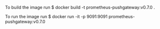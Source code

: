 
To build the image run 
$ docker build -t prometheus-pushgateway:v0.7.0 .

To run the image run 
$ docker run -it -p 9091:9091 prometheus-pushgateway:v0.7.0 